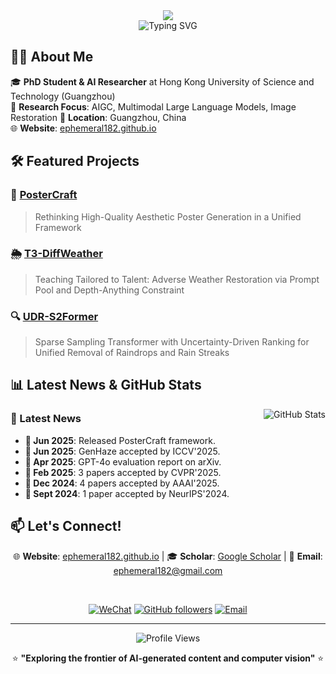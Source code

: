 <div align="center">
  <img src="https://capsule-render.vercel.app/api?type=waving&color=gradient&customColorList=24&height=120&section=header&text=Sixiang%20Chen&fontSize=30&fontColor=gradient&animation=fadeIn&fontAlignY=35" />
</div>

<div align="center">
  <img src="https://readme-typing-svg.herokuapp.com?font=Caveat&pause=1000&color=8B5CF6&center=true&vCenter=true&width=450&lines=Losing+Ground+Now%2C+Gaining+Miles+Tomorrow%21&size=28" alt="Typing SVG" />
</div>


## 🧑‍🎓 About Me

🎓 **PhD Student & AI Researcher** at Hong Kong University of Science and Technology (Guangzhou)  
🔬 **Research Focus**: AIGC, Multimodal Large Language Models, Image Restoration 
📍 **Location**: Guangzhou, China  
🌐 **Website**: [ephemeral182.github.io](https://ephemeral182.github.io/)


## 🛠️ Featured Projects

### 🎯 [PosterCraft](https://github.com/Ephemeral182/PosterCraft)
> Rethinking High-Quality Aesthetic Poster Generation in a Unified Framework

### 🌦️ [T3-DiffWeather](https://github.com/Ephemeral182/ECCV24_T3-DiffWeather)  
> Teaching Tailored to Talent: Adverse Weather Restoration via Prompt Pool and Depth-Anything Constraint

### 🔍 [UDR-S2Former](https://github.com/Ephemeral182/UDR-S2Former_deraining)
> Sparse Sampling Transformer with Uncertainty-Driven Ranking for Unified Removal of Raindrops and Rain Streaks

## 📊 Latest News & GitHub Stats

<img align="right" src="https://github-readme-stats.vercel.app/api?username=Ephemeral182&show_icons=true&theme=radical&hide_border=true&card_width=400&card_height=280&bg_color=1a1b27&title_color=8B5CF6&text_color=a9b1d6&icon_color=bb9af7" alt="GitHub Stats" />

### 🌟 Latest News
- **🚀 Jun 2025**: Released PosterCraft framework.
- **🎉 Jun 2025**: GenHaze accepted by ICCV'2025.
- **📄 Apr 2025**: GPT-4o evaluation report on arXiv.
- **🎊 Feb 2025**: 3 papers accepted by CVPR'2025.
- **🎊 Dec 2024**: 4 papers accepted by AAAI'2025.
- **🎉 Sept 2024**: 1 paper accepted by NeurIPS'2024.


## 📫 Let's Connect!

<div align="center">

🌐 **Website**: [ephemeral182.github.io](https://ephemeral182.github.io/) | 🎓 **Scholar**: [Google Scholar](https://scholar.google.com) | 📧 **Email**: [ephemeral182@gmail.com](mailto:ephemeral182@gmail.com)

<br>

[![WeChat](https://img.shields.io/badge/WeChat-Contact-8B5CF6?style=flat-square&logo=wechat&logoColor=white)](https://ephemeral182.github.io/)
[![GitHub followers](https://img.shields.io/github/followers/Ephemeral182?label=Follow&style=flat-square&color=8B5CF6)](https://github.com/Ephemeral182)
[![Email](https://img.shields.io/badge/Email-Available-8B5CF6?style=flat-square&color=8B5CF6)](mailto:ephemeral182@gmail.com)


</div>

---

<div align="center">
  <img src="https://komarev.com/ghpvc/?username=Ephemeral182&label=Profile%20views&color=8B5CF6&style=flat" alt="Profile Views" />
  
  ⭐️ **"Exploring the frontier of AI-generated content and computer vision"** ⭐️
</div>